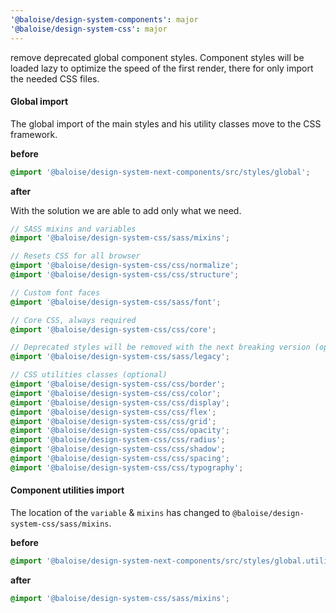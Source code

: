 ```yaml
---
'@baloise/design-system-components': major
'@baloise/design-system-css': major
---
```


remove deprecated global component styles.
Component styles will be loaded lazy to optimize the speed of the first render, there for only import the needed CSS files.

#### Global import

The global import of the main styles and his utility classes move to the CSS framework.

**before**

```scss
@import '@baloise/design-system-next-components/src/styles/global';
```

**after**

With the solution we are able to add only what we need.

```scss
// SASS mixins and variables
@import '@baloise/design-system-css/sass/mixins';

// Resets CSS for all browser
@import '@baloise/design-system-css/css/normalize';
@import '@baloise/design-system-css/css/structure';

// Custom font faces
@import '@baloise/design-system-css/sass/font';

// Core CSS, always required
@import '@baloise/design-system-css/css/core';

// Deprecated styles will be removed with the next breaking version (optional)
@import '@baloise/design-system-css/sass/legacy';

// CSS utilities classes (optional)
@import '@baloise/design-system-css/css/border';
@import '@baloise/design-system-css/css/color';
@import '@baloise/design-system-css/css/display';
@import '@baloise/design-system-css/css/flex';
@import '@baloise/design-system-css/css/grid';
@import '@baloise/design-system-css/css/opacity';
@import '@baloise/design-system-css/css/radius';
@import '@baloise/design-system-css/css/shadow';
@import '@baloise/design-system-css/css/spacing';
@import '@baloise/design-system-css/css/typography';
```

#### Component utilities import

The location of the `variable` & `mixins` has changed to `@baloise/design-system-css/sass/mixins`.

**before**

```scss
@import '@baloise/design-system-next-components/src/styles/global.utilities';
```

**after**

```scss
@import '@baloise/design-system-css/sass/mixins';
```
